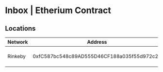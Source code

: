 # Inbox | Etherium Contract

## Locations

| Network | Address                                    | Deployed        |
|---------|--------------------------------------------|-----------------|
| Rinkeby | 0xfC587bc548c89AD555D46CF188a035f55d972c21 | June 17th, 2018 |
